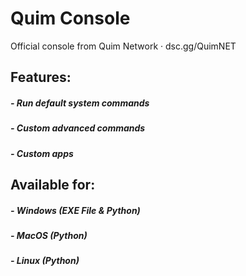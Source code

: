 # Quim Console
Official console from Quim Network · dsc.gg/QuimNET

## Features:
##### - Run default system commands
##### - Custom advanced commands
##### - Custom apps

## Available for:
##### - Windows (EXE File & Python)
##### - MacOS (Python)
##### - Linux (Python)
